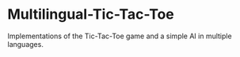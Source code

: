 # Multilingual-Tic-Tac-Toe
Implementations of the Tic-Tac-Toe game and a simple AI in multiple languages.
